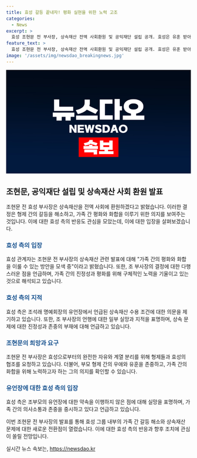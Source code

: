 ```yaml
---
title: 효성 갈등 끝내자! 평화 실현을 위한 노력 고조
categories:
  - News
excerpt: >
  효성 조현문 전 부사장, 상속재산 전액 사회환원 및 공익재단 설립 공개. 효성은 유훈 받아들였다고 밝혀, 형제 간 갈등 조정 의사. 조 전 부사장은 상속재산 욕심 내지 않고 전액 재단에 출연이라며 효성으로부터 완전히 자유로워지는 것 희망 강조. 고(故) 조석래 명예회장 유언에 대한 의문 제기에 효성은 진정성 강조.
feature_text: >
  효성 조현문 전 부사장, 상속재산 전액 사회환원 및 공익재단 설립 공개. 효성은 유훈 받아들였다고 밝혀, 형제 간 갈등 조정 의사. 조 전 부사장은 상속재산 욕심 내지 않고 전액 재단에 출연이라며 효성으로부터 완전히 자유로워지는 것 희망 강조. 고(故) 조석래 명예회장 유언에 대한 의문 제기에 효성은 진정성 강조.
image: '/assets/img/newsdao_breakingnews.jpg'
---
```


<p><img src="/assets/img/newsdao_breakingnews.jpg" alt="pcversion 속보" /></p>

<h2 data-ke-size="size26">조현문, 공익재단 설립 및 상속재산 사회 환원 발표</h2>

<p data-ke-size="size16">조현문 전 효성 부사장은 상속재산을 전액 사회에 환원하겠다고 밝혔습니다. 이러한 결정은 형제 간의 갈등을 해소하고, 가족 간 평화와 화합을 이루기 위한 의지를 보여주는 것입니다. 이에 대한 효성 측의 반응도 관심을 모았는데, 이에 대한 입장을 살펴보겠습니다.</p>

<h3><b><span style="color: #1a5490;">효성 측의 입장</span></b></h3>

<p data-ke-size="size16">효성 관계자는 조현문 전 부사장의 상속재산 관련 발표에 대해 "가족 간의 평화와 화합을 이룰 수 있는 방안을 모색 중"이라고 밝혔습니다. 또한, 조 부사장의 결정에 대한 다행스러운 점을 언급하며, 가족 간의 진정성과 평화를 위해 구체적인 노력을 기울이고 있는 것으로 해석되고 있습니다.</p>

<h3><b><span style="color: #1a5490;">효성 측의 지적</span></b></h3>

<p data-ke-size="size16">효성 측은 조석래 명예회장의 유언장에서 언급된 상속재산 수용 조건에 대한 의문을 제기하고 있습니다. 또한, 조 부사장의 언행에 대한 일부 실망과 지적을 표명하며, 상속 문제에 대한 진정성과 존중의 부재에 대해 언급하고 있습니다.</p>

<h3><b><span style="color: #1a5490;">조현문의 희망과 요구</span></b></h3>

<p data-ke-size="size16">조현문 전 부사장은 효성으로부터의 완전한 자유와 계열 분리를 위해 형제들과 효성의 협조를 요청하고 있습니다. 더불어, 부모 형제 간의 우애와 유훈을 존중하고, 가족 간의 화합을 위해 노력하고자 하는 그의 의지를 확인할 수 있습니다.</p>

<h3><b><span style="color: #1a5490;">유언장에 대한 효성 측의 입장</span></b></h3>

<p data-ke-size="size16">효성 측은 조부모의 유언장에 대한 약속을 이행하지 않은 점에 대해 실망을 표명하며, 가족 간의 의사소통과 존중을 중시하고 있다고 언급하고 있습니다.</p>

<p data-ke-size="size16">이번 조현문 전 부사장의 발표를 통해 효성 그룹 내부의 가족 간 갈등 해소와 상속재산 문제에 대한 새로운 전환점이 열렸습니다. 이에 대한 효성 측의 반응과 향후 조치에 관심이 쏠릴 전망입니다.</p>
실시간 뉴스 속보는, <a href="https://newsdao.kr" rel="dofollow">https://newsdao.kr</a>



